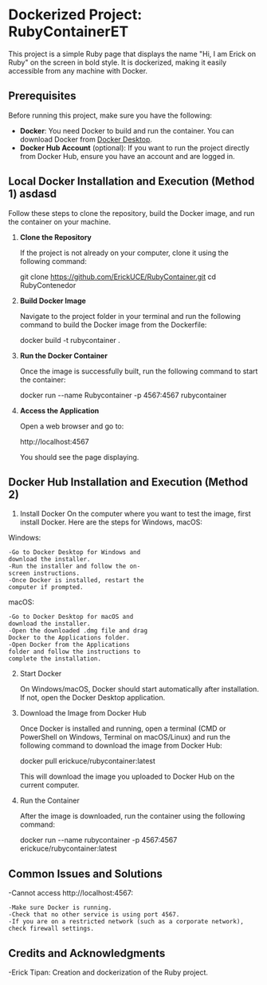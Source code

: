 # Dockerized Project: RubyContainerET

This project is a simple Ruby page that displays the name "Hi, I am Erick on Ruby" on the screen in bold style. It is dockerized, making it easily accessible from any machine with Docker.

## Prerequisites

Before running this project, make sure you have the following:

- **Docker**: You need Docker to build and run the container. You can download Docker from [Docker Desktop](https://www.docker.com/products/docker-desktop).
- **Docker Hub Account** (optional): If you want to run the project directly from Docker Hub, ensure you have an account and are logged in.

## Local Docker Installation and Execution (Method 1) asdasd

Follow these steps to clone the repository, build the Docker image, and run the container on your machine.

1. **Clone the Repository**

   If the project is not already on your computer, clone it using the following command:

   git clone <https://github.com/ErickUCE/RubyContainer.git>
   cd RubyContenedor

2. **Build Docker Image**

   Navigate to the project folder in your terminal and run the following command to build the Docker image from the Dockerfile:

   docker build -t rubycontainer .

3. **Run the Docker Container**

   Once the image is successfully built, run the following command to start the container:

   docker run --name Rubycontainer -p 4567:4567 rubycontainer

4. **Access the Application**

   Open a web browser and go to:

   http://localhost:4567

   You should see the page displaying.

## Docker Hub Installation and Execution (Method 2)

1. Install Docker
   On the computer where you want to test the image, first install Docker. Here are the steps for Windows, macOS:

Windows:

    -Go to Docker Desktop for Windows and   
    download the installer.
    -Run the installer and follow the on- 
    screen instructions.
    -Once Docker is installed, restart the 
    computer if prompted.

macOS:

    -Go to Docker Desktop for macOS and 
    download the installer.
    -Open the downloaded .dmg file and drag 
    Docker to the Applications folder.
    -Open Docker from the Applications 
    folder and follow the instructions to 
    complete the installation.

2. Start Docker

    On Windows/macOS, Docker should start automatically after installation. If not, open the Docker Desktop application.

3. Download the Image from Docker Hub

    Once Docker is installed and running, open a terminal (CMD or PowerShell on Windows, Terminal on macOS/Linux) and run the following command to download the image from Docker Hub:

    docker pull erickuce/rubycontainer:latest

    This will download the image you uploaded to Docker Hub on the current computer.

4. Run the Container

    After the image is downloaded, run the container using the following command:

    docker run --name rubycontainer -p 4567:4567 erickuce/rubycontainer:latest

## Common Issues and Solutions

-Cannot access http://localhost:4567:

    -Make sure Docker is running.
    -Check that no other service is using port 4567.
    -If you are on a restricted network (such as a corporate network), check firewall settings.

## Credits and Acknowledgments
-Erick Tipan: Creation and dockerization of the Ruby project.